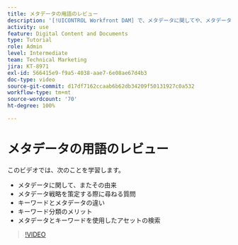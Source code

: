 ```yaml
---
title: メタデータの用語のレビュー
description: '[!UICONTROL Workfront DAM] で、メタデータに関してや、メタデータ戦略を策定する際に尋ねるべき質問などについて学びます。'
activity: use
feature: Digital Content and Documents
type: Tutorial
role: Admin
level: Intermediate
team: Technical Marketing
jira: KT-8971
exl-id: 566415e9-f9a5-4038-aae7-6e08ae67d4b3
doc-type: video
source-git-commit: d17df7162ccaab6b62db34209f50131927c0a532
workflow-type: tm+mt
source-wordcount: '70'
ht-degree: 100%

---
```


# メタデータの用語のレビュー

このビデオでは、次のことを学習します。

* メタデータに関して、またその由来
* メタデータ戦略を策定する際に尋ねる質問
* キーワードとメタデータの違い
* キーワード分類のメリット
* メタデータとキーワードを使用したアセットの検索

>[!VIDEO](https://video.tv.adobe.com/v/335234/?quality=12&learn=on&enablevpops)
